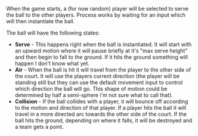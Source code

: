 When the game starts, a (for now random) player will be selected to serve the ball to the other players. Process works by waiting for an input which will then instantiate the ball.

The ball will have the following states:
- **Serve** - This happens right when the ball is instantiated. It will start with an upward motion where it will pause briefly at it's "max serve height" and then begin to fall to the ground. If it hits the ground something will happen I don't know what yet.
- **Air** - When the ball is hit it will travel from the player to the other side of the court. It will use the players current direction (the player will be standing still but they can use the default movement input to control which direction the ball will go. This shape of motion could be determined by half a semi-sphere i'm not sure what to call that).
- **Collision** - If the ball collides with a player, it will bounce off according to the motion and direction of that player. If a player hits the ball it will travel in a more directed arc towards the other side of the court. If the ball hits the ground, depending on where it falls, it will be destroyed and a team gets a point.